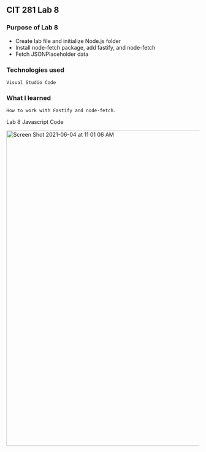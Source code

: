 ## CIT 281 Lab 8

### Purpose of Lab 8
* Create lab file and initialize Node.js folder
* Install node-fetch package, add fastify, and node-fetch
* Fetch JSONPlaceholder data

### Technologies used
    Visual Studio Code

### What I learned
	How to work with Fastify and node-fetch. 


Lab 8 Javascript Code

<img width="823" alt="Screen Shot 2021-06-04 at 11 01 06 AM" src="https://user-images.githubusercontent.com/84147507/120844433-37c3b780-c524-11eb-9970-b78fa61aec13.png">
